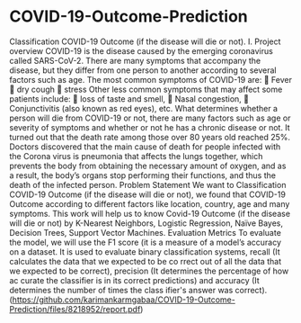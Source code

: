 # COVID-19-Outcome-Prediction
Classification COVID-19 Outcome (if the disease will die or not).
I. Project overview
COVID-19 is the disease caused by the emerging coronavirus called SARS-CoV-2. There are many
symptoms that accompany the disease, but they differ from one person to another according to several
factors such as age. The most common symptoms of COVID-19 are:
 Fever
 dry cough
 stress
Other less common symptoms that may affect some patients include:
 loss of taste and smell,
 Nasal congestion,
 Conjunctivitis (also known as red eyes), etc.
What determines whether a person will die from COVID-19 or not, there are many factors such as age or
severity of symptoms and whether or not he has a chronic disease or not. It turned out that the death rate
among those over 80 years old reached 25%. Doctors discovered that the main cause of death for people
infected with the Corona virus is pneumonia that affects the lungs together, which prevents the body from
obtaining the necessary amount of oxygen, and as a result, the body’s organs stop performing their
functions, and thus the death of the infected person.
Problem Statement
We want to Classification COVID-19 Outcome (if the disease will die or not), we found that
COVID-19 Outcome according to different factors like location, country, age and many symptoms. 
This work will help us to know Covid-19 Outcome (if the disease will die or not) by K-Nearest Neighbors,
Logistic Regression, Naïve Bayes, Decision Trees, Support Vector Machines.
Evaluation Metrics
To evaluate the model, we will use the F1 score (it is a measure of a model’s accuracy on a dataset.
It is used to evaluate binary classification systems, recall (It calculates the data that we expected to be co
rrect out of all the data that we expected to be correct), precision (It determines the percentage of how ac
curate the classifier is in its correct predictions) and accuracy (It determines the number of times the class
ifier's answer was correct).
(https://github.com/karimankarmgabaa/COVID-19-Outcome-Prediction/files/8218952/report.pdf)
